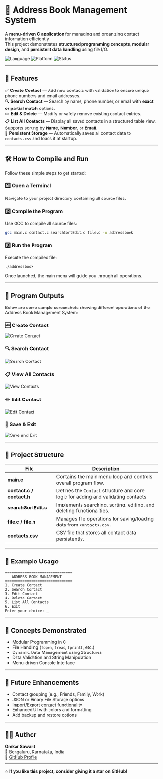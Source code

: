 # 📘 Address Book Management System

A **menu-driven C application** for managing and organizing contact information efficiently.  
This project demonstrates **structured programming concepts**, **modular design**, and **persistent data handling** using file I/O.

![Language](https://img.shields.io/badge/C-Programming-blue?logo=c)
![Platform](https://img.shields.io/badge/Platform-Linux%20%7C%20Windows-red?logo=linux)
![Status](https://img.shields.io/badge/Status-Stable-success)

---

## 🚀 Features

✅ **Create Contact** — Add new contacts with validation to ensure unique phone numbers and email addresses.  
🔍 **Search Contact** — Search by name, phone number, or email with **exact or partial match** options.  
✏️ **Edit & Delete** — Modify or safely remove existing contact entries.  
📋 **List All Contacts** — Display all saved contacts in a structured table view. Supports sorting by **Name**, **Number**, or **Email**.  
💾 **Persistent Storage** — Automatically saves all contact data to `contacts.csv` and loads it at startup.  

---

## 🛠️ How to Compile and Run

Follow these simple steps to get started:

### 1️⃣ Open a Terminal
Navigate to your project directory containing all source files.

### 2️⃣ Compile the Program
Use GCC to compile all source files:

```bash
gcc main.c contact.c searchSortEdit.c file.c -o addressbook
```

### 3️⃣ Run the Program
Execute the compiled file:

```bash
./addressbook
```

Once launched, the main menu will guide you through all operations.

---

## 📸 Program Outputs

Below are some sample screenshots showing different operations of the Address Book Management System:

### 🆕 Create Contact
![Create Contact](Outputs/CreateContact.png)

### 🔍 Search Contact
![Search Contact](Outputs/SearchContact.png)

### 📋 View All Contacts
![View Contacts](Outputs/ViewContact.png)

### ✏️ Edit Contact
![Edit Contact](Outputs/EditContact.png)

### 💾 Save & Exit
![Save and Exit](Outputs/Save&Exit.png)


---

## 📂 Project Structure

| File | Description |
|------|--------------|
| **main.c** | Contains the main menu loop and controls overall program flow. |
| **contact.c / contact.h** | Defines the `Contact` structure and core logic for adding and validating contacts. |
| **searchSortEdit.c** | Implements searching, sorting, editing, and deleting functionalities. |
| **file.c / file.h** | Manages file operations for saving/loading data from `contacts.csv`. |
| **contacts.csv** | CSV file that stores all contact data persistently. |

---

## 🧱 Example Usage

```text
===============================
   ADDRESS BOOK MANAGEMENT
===============================
1. Create Contact
2. Search Contact
3. Edit Contact
4. Delete Contact
5. List All Contacts
6. Exit
Enter your choice: _
```

---

## 🧩 Concepts Demonstrated

- Modular Programming in C  
- File Handling (`fopen`, `fread`, `fprintf`, etc.)  
- Dynamic Data Management using Structures  
- Data Validation and String Manipulation  
- Menu-driven Console Interface  

---

## 🔮 Future Enhancements

- Contact grouping (e.g., Friends, Family, Work)  
- JSON or Binary File Storage options  
- Import/Export contact functionality  
- Enhanced UI with colors and formatting  
- Add backup and restore options  

---

## 👨‍💻 Author

**Omkar Sawant**  
📍 Bengaluru, Karnataka, India  
💼 [GitHub Profile](https://github.com/OmkarSawant25)  

---

⭐ **If you like this project, consider giving it a star on GitHub!**
